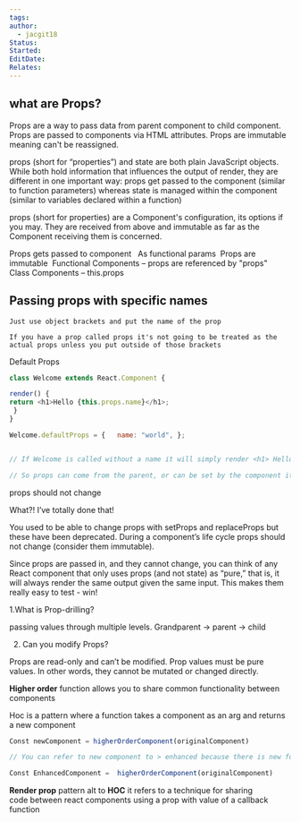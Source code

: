 ```yaml
---
tags: 
author:
  - jacgit18
Status: 
Started: 
EditDate: 
Relates:
---
```

## what are Props? 

Props are a way to pass data from parent component to child component. Props are passed to components via HTML attributes. Props are immutable meaning can't be reassigned. 

props (short for “properties”) and state are both plain JavaScript objects. While both hold information that influences the output of render, they are different in one important way: props get passed to the component (similar to function parameters) whereas state is managed within the component (similar to variables declared within a function) 

props (short for properties) are a Component's configuration, its options if you may. They are received from above and immutable as far as the Component receiving them is concerned. 



Props gets passed to component  
As functional params 
Props are immutable 
Functional Components – props are referenced by "props" 
Class Components – this.props 


## Passing props with specific names 

	Just use object brackets and put the name of the prop 

	If you have a prop called props it's not going to be treated as the actual props unless you put outside of those brackets 

Default Props  



```javascript
class Welcome extends React.Component { 

render() {    
return <h1>Hello {this.props.name}</h1>;   
 } 
}  

Welcome.defaultProps = {   name: "world", };  


// If Welcome is called without a name it will simply render <h1> Hello world</h1>. 

// So props can come from the parent, or can be set by the component itself. 

```

props should not change 

What?! I’ve totally done that! 

You used to be able to change props with setProps and replaceProps but these have been deprecated. During a component’s life cycle props should not change (consider them immutable). 

Since props are passed in, and they cannot change, you can think of any React component that only uses props (and not state) as “pure,” that is, it will always render the same output given the same input. This makes them really easy to test - win! 



1.What is Prop-drilling? 

passing values through multiple levels. Grandparent -> parent -> child 


2. Can you modify Props? 

Props are read-only and can’t be modified. Prop values must be pure values. In other words, they cannot be mutated or changed directly. 

**Higher order** function allows you to share common functionality between components 

Hoc is a pattern where a function takes a component as an arg and returns a new component 


```javascript
Const newComponent = higherOrderComponent(originalComponent) 

// You can refer to new component to > enhanced because there is new functionality 

Const EnhancedComponent =  higherOrderComponent(originalComponent) 
```

**Render prop** pattern alt to **HOC** it refers to a technique for sharing code between react components using a prop with value of a callback function